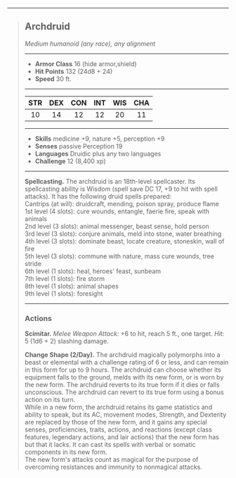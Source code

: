 ***
> ## Archdruid
> *Medium humanoid (any race), any alignment*
> 
> ***
> 
> - **Armor Class** 16 (hide armor,shield)
> - **Hit Points** 132 (24d8 + 24)
> - **Speed** 30 ft.
> 
> ***
> 
> |STR|DEX|CON|INT|WIS|CHA|
> |:---:|:---:|:---:|:---:|:---:|:---:|
> |10|14|12|12|20|11|
> 
> ***
> 
> - **Skills** medicine +9, nature +5, perception +9
> - **Senses** passive Perception 19
> - **Languages** Druidic plus any two languages
> - **Challenge** 12 (8,400 xp)
> 
> ***
> 
> **Spellcasting.** The archdruid is an 18th-level spellcaster. Its spellcasting ability is Wisdom (spell save DC 17, +9 to hit with spell attacks). It has the following druid spells prepared:  
> Cantrips (at will): druidcraft, mending, poison spray, produce flame  
> 1st level (4 slots): cure wounds, entangle, faerie fire, speak with animals  
> 2nd level (3 slots): animal messenger, beast sense, hold person  
> 3rd level (3 slots): conjure animals, meld into stone, water breathing  
> 4th level (3 slots): dominate beast, locate creature, stoneskin, wall of fire  
> 5th level (3 slots): commune with nature, mass cure wounds, tree stride  
> 6th level (1 slots): heal, heroes' feast, sunbeam  
> 7th level (1 slots): fire storm  
> 8th level (1 slots): animal shapes  
> 9th level (1 slots): foresight
> 
> ***
> 
> ### Actions
> **Scimitar.** *Melee Weapon Attack:* +6 to hit, reach 5 ft., one target. *Hit:* 5 (1d6 + 2) slashing damage.
> 
> **Change Shape (2/Day).** The archdruid magically polymorphs into a beast or elemental with a challenge rating of 6 or less, and can remain in this form for up to 9 hours. The archdruid can choose whether its equipment falls to the ground, melds with its new form, or is worn by the new form. The archdruid reverts to its true form if it dies or falls unconscious. The archdruid can revert to its true form using a bonus action on its turn.  
> While in a new form, the archdruid retains its game statistics and ability to speak, but its AC, movement modes, Strength, and Dexterity are replaced by those of the new form, and it gains any special senses, proficiencies, traits, actions, and reactions (except class features, legendary actions, and lair actions) that the new form has but that it lacks. It can cast its spells with verbal or somatic components in its new form.  
> The new form's attacks count as magical for the purpose of overcoming resistances and immunity to nonmagical attacks.